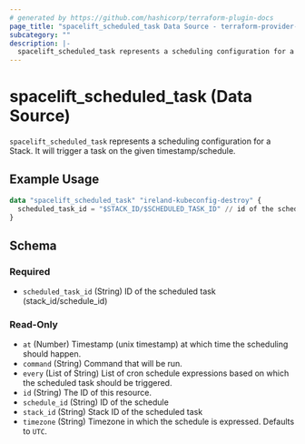 ```yaml
---
# generated by https://github.com/hashicorp/terraform-plugin-docs
page_title: "spacelift_scheduled_task Data Source - terraform-provider-spacelift"
subcategory: ""
description: |-
  spacelift_scheduled_task represents a scheduling configuration for a Stack. It will trigger a task on the given timestamp/schedule.
---
```


# spacelift_scheduled_task (Data Source)

`spacelift_scheduled_task` represents a scheduling configuration for a Stack. It will trigger a task on the given timestamp/schedule.

## Example Usage

```terraform
data "spacelift_scheduled_task" "ireland-kubeconfig-destroy" {
  scheduled_task_id = "$STACK_ID/$SCHEDULED_TASK_ID" // id of the scheduled task
}
```

<!-- schema generated by tfplugindocs -->
## Schema

### Required

- `scheduled_task_id` (String) ID of the scheduled task (stack_id/schedule_id)

### Read-Only

- `at` (Number) Timestamp (unix timestamp) at which time the scheduling should happen.
- `command` (String) Command that will be run.
- `every` (List of String) List of cron schedule expressions based on which the scheduled task should be triggered.
- `id` (String) The ID of this resource.
- `schedule_id` (String) ID of the schedule
- `stack_id` (String) Stack ID of the scheduled task
- `timezone` (String) Timezone in which the schedule is expressed. Defaults to `UTC`.



